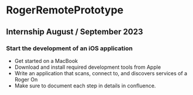 # RogerRemotePrototype
## Internship August / September 2023
### Start the development of an iOS application
- Get started on a MacBook
- Download and install required development tools from Apple
- Write an application that scans, connect to, and discovers services of a Roger On
- Make sure to document each step in details in confluence.
